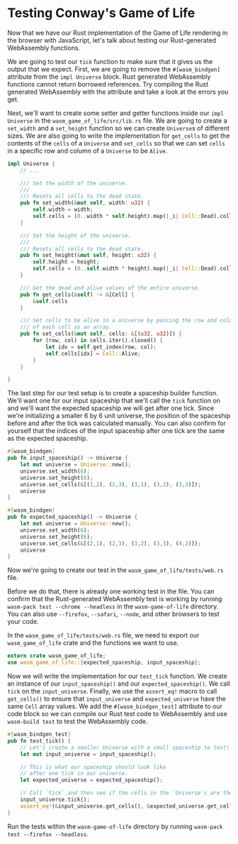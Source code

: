 # Testing Conway's Game of Life

Now that we have our Rust implementation of the Game of Life rendering in the 
browser with JavaScript, let's talk about testing our Rust-generated 
WebAssembly functions.

We are going to test our `tick` function to make sure that it gives us the 
output that we expect. First, we are going to remove the `#[wasm_bindgen]`
attribute from the `impl Universe` block. Rust generated WebAssembly functions
cannot return borrowed references. Try compiling the Rust generated WebAssembly
with the attribute and take a look at the errors you get.

Next, we'll want to create some setter and getter 
functions inside our `impl Universe` in the `wasm_game_of_life/src/lib.rs` 
file. We are going to create a `set_width` and a `set_height` function so we 
can create `Universe`s of different sizes. We are also going to write the 
implementation for `get_cells` to get the contents of the `cells` of a 
`Universe` and `set_cells` so that we can set `cells` in a specific row and column 
of a `Universe` to be `Alive`.

```rust
impl Universe { 
    // ...

    /// Set the width of the universe.
    ///
    /// Resets all cells to the dead state.
    pub fn set_width(&mut self, width: u32) {
        self.width = width;
        self.cells = (0..width * self.height).map(|_i| Cell::Dead).collect();
    }

    /// Set the height of the universe.
    ///
    /// Resets all cells to the dead state.
    pub fn set_height(&mut self, height: u32) {
        self.height = height;
        self.cells = (0..self.width * height).map(|_i| Cell::Dead).collect();
    }

    /// Get the dead and alive values of the entire universe.
    pub fn get_cells(&self) -> &[Cell] {
        &self.cells
    }

    /// Set cells to be alive in a universe by passing the row and column
    /// of each cell as an array.
    pub fn set_cells(&mut self, cells: &[(u32, u32)]) {
        for (row, col) in cells.iter().cloned() {
            let idx = self.get_index(row, col);
            self.cells[idx] = Cell::Alive;
        }
    }

}
```

The last step for our test setup is to create a spaceship builder function. 
We'll want one for our input spaceship that we'll call the `tick` function 
on and we'll want the expected spaceship we will get after one tick. Since 
we're initializing a smaller 6 by 6 unit universe, the position of the 
spaceship before and after the tick was calculated manually. You can also 
confirm for yourself that the indices of the input spaceship after one tick 
are the same as the expected spaceship.

```rust
#[wasm_bindgen]
pub fn input_spaceship() -> Universe {
    let mut universe = Universe::new();
    universe.set_width(6);
    universe.set_height(6);
    universe.set_cells(&[(1,2), (2,3), (3,1), (3,2), (3,3)]);
    universe
}

#[wasm_bindgen]
pub fn expected_spaceship() -> Universe {
    let mut universe = Universe::new();
    universe.set_width(6);
    universe.set_height(6);
    universe.set_cells(&[(2,1), (2,3), (3,2), (3,3), (4,2)]);
    universe
}
```

Now we're going to create our test in the `wasm_game_of_life/tests/web.rs` file.

Before we do that, there is already one working test in the file. You can 
confirm that the Rust-generated WebAssembly test is working by running 
`wasm-pack test --chrome --headless` in the `wasm-game-of-life` directory. 
You can also use `--firefox`, `--safari`, `--node`, and other browsers to test 
your code. 

In the `wasm_game_of_life/tests/web.rs` file, we need to export our 
`wasm_game_of_life` crate and the functions we want to use.

```rust
extern crate wasm_game_of_life;
use wasm_game_of_life::{expected_spaceship, input_spaceship};
```

Now we will write the implementation for our `test_tick` function. We create 
an instance of our `input_spaceship()` and our `expected_spaceship()`. We call
`tick` on the `input_universe`. Finally, we use the `assert_eq!` macro to 
call `get_cells()` to ensure that `input_universe` and 
`expected_universe` have the same `Cell` array values. We add the 
`#[wasm_bindgen_test]` attribute to our code block so we can compile our Rust 
test code to WebAssembly and use `wasm-build test` to test the WebAssembly code.

```rust
#[wasm_bindgen_test]
pub fn test_tick() {
    // Let's create a smaller Universe with a small spaceship to test!
    let mut input_universe = input_spaceship();

    // This is what our spaceship should look like
    // after one tick in our universe.
    let expected_universe = expected_spaceship();

    // Call `tick` and then see if the cells in the `Universe`s are the same.
    input_universe.tick();
    assert_eq!(&input_universe.get_cells(), &expected_universe.get_cells());
}
```

Run the tests within the `wasm-game-of-life` directory by running 
`wasm-pack test --firefox --headless`.
